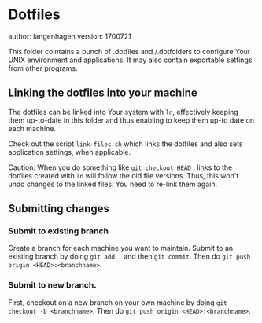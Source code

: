 # Dotfiles

author: langenhagen
version: 1700721

This folder cointains a bunch of .dotfiles and /.dotfolders to configure
Your UNIX environment and applications. It may also contain exportable settings from other programs.


## Linking the dotfiles into your machine

The dotfiles can be linked into Your system with `ln`, effectively keeping them up-to-date
in this folder and thus enabling to keep them up-to date on each machine.

Check out the script `link-files.sh` which links the dotfiles and also sets application
settings, when applicable.


Caution: When you do something like `git checkout HEAD` , links to the dotfiles created with `ln`
will follow the old file versions. Thus, this won't undo changes to the linked files.
You need to re-link them again.


## Submitting changes

### Submit to existing branch

Create a branch for each machine you want to maintain. Submit to an existing branch by doing
`git add .` and then `git commit`. Then do `git push origin <HEAD>:<branchname>`.


### Submit to new branch.

First, checkout on a new branch on your own machine by doing `git checkout -b <branchname>`.
Then do `git push origin <HEAD>:<branchname>`.